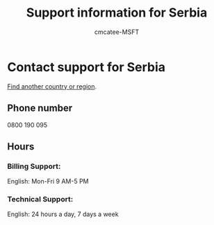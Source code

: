 ﻿---                                
title: Support information for Serbia
author: cmcatee-MSFT
f1.keywords:
- NOCSH
ms.author: cmcatee
manager: mnirkhe
audience: Admin
ms.topic: reference
ms.service: o365-administration
ms.collection: Adm_Support
localization_priority: Normal
description: Learn how to contact support for your country or region.
ROBOTS: NOINDEX, NOFOLLOW
---

# Contact support for Serbia

[Find another country or region](../contact-support-for-business-products.md).

## Phone number
0800 190 095

## Hours
### Billing Support:

English: Mon-Fri 9 AM-5 PM

### Technical Support:

English: 24 hours a day, 7 days a week